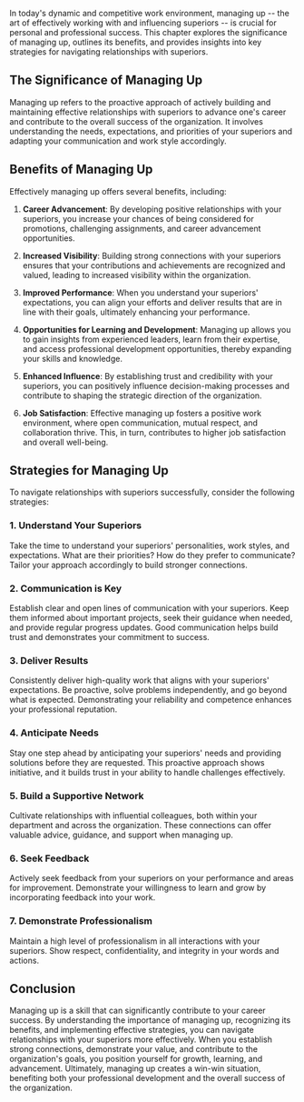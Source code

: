 
In today's dynamic and competitive work environment, managing up -- the art of effectively working with and influencing superiors -- is crucial for personal and professional success. This chapter explores the significance of managing up, outlines its benefits, and provides insights into key strategies for navigating relationships with superiors.

The Significance of Managing Up
-------------------------------

Managing up refers to the proactive approach of actively building and maintaining effective relationships with superiors to advance one's career and contribute to the overall success of the organization. It involves understanding the needs, expectations, and priorities of your superiors and adapting your communication and work style accordingly.

Benefits of Managing Up
-----------------------

Effectively managing up offers several benefits, including:

1. **Career Advancement**: By developing positive relationships with your superiors, you increase your chances of being considered for promotions, challenging assignments, and career advancement opportunities.

2. **Increased Visibility**: Building strong connections with your superiors ensures that your contributions and achievements are recognized and valued, leading to increased visibility within the organization.

3. **Improved Performance**: When you understand your superiors' expectations, you can align your efforts and deliver results that are in line with their goals, ultimately enhancing your performance.

4. **Opportunities for Learning and Development**: Managing up allows you to gain insights from experienced leaders, learn from their expertise, and access professional development opportunities, thereby expanding your skills and knowledge.

5. **Enhanced Influence**: By establishing trust and credibility with your superiors, you can positively influence decision-making processes and contribute to shaping the strategic direction of the organization.

6. **Job Satisfaction**: Effective managing up fosters a positive work environment, where open communication, mutual respect, and collaboration thrive. This, in turn, contributes to higher job satisfaction and overall well-being.

Strategies for Managing Up
--------------------------

To navigate relationships with superiors successfully, consider the following strategies:

### 1. **Understand Your Superiors**

Take the time to understand your superiors' personalities, work styles, and expectations. What are their priorities? How do they prefer to communicate? Tailor your approach accordingly to build stronger connections.

### 2. **Communication is Key**

Establish clear and open lines of communication with your superiors. Keep them informed about important projects, seek their guidance when needed, and provide regular progress updates. Good communication helps build trust and demonstrates your commitment to success.

### 3. **Deliver Results**

Consistently deliver high-quality work that aligns with your superiors' expectations. Be proactive, solve problems independently, and go beyond what is expected. Demonstrating your reliability and competence enhances your professional reputation.

### 4. **Anticipate Needs**

Stay one step ahead by anticipating your superiors' needs and providing solutions before they are requested. This proactive approach shows initiative, and it builds trust in your ability to handle challenges effectively.

### 5. **Build a Supportive Network**

Cultivate relationships with influential colleagues, both within your department and across the organization. These connections can offer valuable advice, guidance, and support when managing up.

### 6. **Seek Feedback**

Actively seek feedback from your superiors on your performance and areas for improvement. Demonstrate your willingness to learn and grow by incorporating feedback into your work.

### 7. **Demonstrate Professionalism**

Maintain a high level of professionalism in all interactions with your superiors. Show respect, confidentiality, and integrity in your words and actions.

Conclusion
----------

Managing up is a skill that can significantly contribute to your career success. By understanding the importance of managing up, recognizing its benefits, and implementing effective strategies, you can navigate relationships with your superiors more effectively. When you establish strong connections, demonstrate your value, and contribute to the organization's goals, you position yourself for growth, learning, and advancement. Ultimately, managing up creates a win-win situation, benefiting both your professional development and the overall success of the organization.
